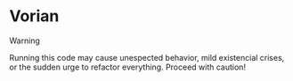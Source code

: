 # Vorian 

>[!WARNING]
> Running this code may cause unespected behavior, mild existencial crises, or the sudden urge to refactor everything. Proceed with caution!





